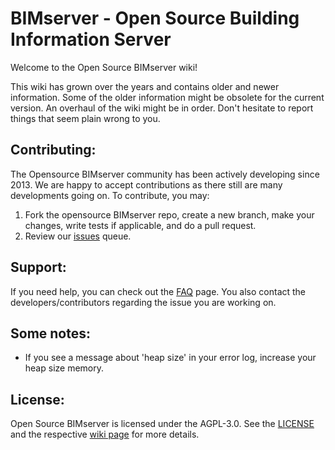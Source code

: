 # BIMserver - Open Source Building Information Server

Welcome to the Open Source BIMserver wiki!

This wiki has grown over the years and contains older and newer information. Some of the older information might be obsolete for the current version. An overhaul of the wiki might be in order. Don't hesitate to report things that seem plain wrong to you.

## Contributing:

The Opensource BIMserver community has been actively developing since 2013. We are happy to accept contributions as there still are many developments going on. To contribute, you may:
1. Fork the opensource BIMserver repo, create a new branch, make your changes, write tests if applicable, and do a pull request.
2. Review our [issues](https://github.com/opensourceBIM/BIMserver/issues) queue.

## Support:
If you need help, you can check out the [FAQ](https://github.com/opensourceBIM/BIMserver/wiki/FAQ) page. You also contact the developers/contributors regarding the issue you are working on.

## Some notes:
* If you see a message about 'heap size' in your error log, increase your heap size memory.

## License:
Open Source BIMserver is licensed under the AGPL-3.0. See the [LICENSE](https://github.com/opensourceBIM/BIMserver?tab=AGPL-3.0-1-ov-file#readme) and the respective [wiki page](https://github.com/opensourceBIM/BIMserver/wiki/License) for more details.

